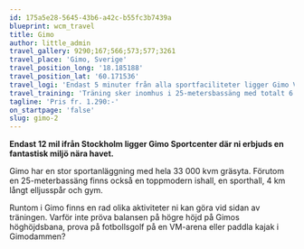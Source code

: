 ```yaml
---
id: 175a5e28-5645-43b6-a42c-b55fc3b7439a
blueprint: wcm_travel
title: Gimo
author: little_admin
travel_gallery: 9290;167;566;573;577;3261
travel_place: 'Gimo, Sverige'
travel_position_long: '18.185188'
travel_position_lat: '60.171536'
travel_logi: 'Endast 5 minuter från alla sportfaciliteter ligger Gimo Vandrarhem. Logi i flerbäddsrum med dusch/WC i korridoren. Kök och sällskapsrum med TV finns. Ni äter i Ladan som är anläggningens restaurang där finns också en teorilokal som är godkänd för 800 personer.'
travel_training: 'Träning sker inomhus i 25-metersbassäng med totalt 6 banor.'
tagline: 'Pris fr. 1.290:-'
on_startpage: 'false'
slug: gimo-2
---
```

<p><strong>Endast 12 mil ifrån Stockholm ligger Gimo Sportcenter där ni erbjuds en fantastisk miljö nära havet.</strong></p>
<p>Gimo har en stor sportanläggning med hela 33 000 kvm gräsyta. Förutom en 25-meterbassäng finns också en toppmodern ishall, en sporthall, 4 km långt elljusspår och gym.</p>
<p>Runtom i Gimo finns en rad olika aktiviteter ni kan göra vid sidan av träningen. Varför inte pröva balansen på högre höjd på Gimos höghöjdsbana, prova på fotbollsgolf på en VM-arena eller paddla kajak i Gimodammen?</p>
